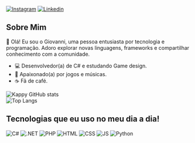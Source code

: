[![Instagram](https://img.shields.io/badge/Instagram-E4405F?style=for-the-badge&logo=instagram&logoColor=white)](https://www.instagram.com/gio_stefii/)
[![Linkedin](https://img.shields.io/badge/LinkedIn-0077B5?style=for-the-badge&logo=linkedin&logoColor=white)](https://www.linkedin.com/in/giovanni-stefani-a5b027267/)

## Sobre Mim

👋 Olá! Eu sou o Giovanni, uma pessoa entusiasta por tecnologia e programação. Adoro explorar novas linguagens, frameworks e compartilhar conhecimento com a comunidade. 

- 💻 Desenvolvedor(a) de C# e estudando Game design.
- 🎨 Apaixonado(a) por jogos e músicas.
- ☕ Fã de café.

![Kappy GitHub stats](https://github-readme-stats.vercel.app/api?username=KappyStefani&show_icons=true&theme=radical)
<br>
![Top Langs](https://github-readme-stats.vercel.app/api/top-langs/?username=KappyStefani&layout=compact)

 ## Tecnologias que eu uso no meu dia a dia! 
  <div style="display: inline_block>"<br>
    <img align="center" alt="C#" src="https://img.shields.io/badge/C%23-239120?style=for-the-badge&logo=c-sharp&logoColor=white">
    <img align="center" alt=".NET" src="https://img.shields.io/badge/.NET-5C2D91?style=for-the-badge&logo=.net&logoColor=white">
    <img align="center" alt="PHP" src="https://img.shields.io/badge/PHP-777BB4?style=for-the-badge&logo=php&logoColor=white">
    <img align="center" alt="HTML" src="https://img.shields.io/badge/HTML-239120?style=for-the-badge&logo=html5&logoColor=white">
    <img align="center" alt="CSS" src="https://img.shields.io/badge/CSS-239120?&style=for-the-badge&logo=css3&logoColor=white">
    <img align="center" alt="JS" src="https://img.shields.io/badge/JavaScript-F7DF1E?style=for-the-badge&logo=javascript&logoColor=black">
    <img align="center" alt="Python" src="https://img.shields.io/badge/Python-14354C?style=for-the-badge&logo=python&logoColor=white">

  </div>
